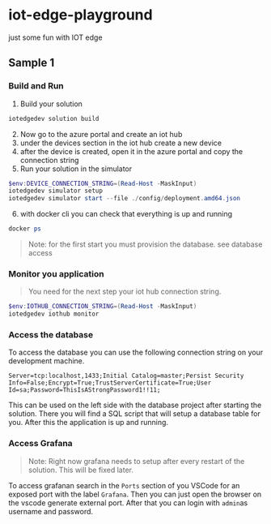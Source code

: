 # iot-edge-playground
just some fun with IOT edge

## Sample 1

### Build and Run

1. Build your solution

```powershell
iotedgedev solution build
```

2. Now go to the azure portal and create an iot hub
3. under the devices section in the iot hub create a new device
4. after the device is created, open it in the azure portal and copy the connection string
5. Run your solution in the simulator

```powershell
$env:DEVICE_CONNECTION_STRING=(Read-Host -MaskInput)
iotedgedev simulator setup   
iotedgedev simulator start --file ./config/deployment.amd64.json
```

6. with docker cli you can check that everything is up and running

```powershell
docker ps
```

> Note: for the first start you must provision the database. see database access

### Monitor you application

> You need for the next step your iot hub connection string.

```powershell
$env:IOTHUB_CONNECTION_STRING=(Read-Host -MaskInput)
iotedgedev iothub monitor
```

### Access the database

To access the database you can use the following connection string on your development machine.

```
Server=tcp:localhost,1433;Initial Catalog=master;Persist Security Info=False;Encrypt=True;TrustServerCertificate=True;User Id=sa;Password=ThisIsAStrongPassword1!!11;
```

This can be used on the left side with the database project after starting the solution. There you will find a SQL script that will setup a database table for you.
After this the application is up and running.

### Access Grafana

> Note: Right now grafana needs to setup after every restart of the solution. This will be fixed later.

To access grafanan search in the `Ports` section of you VSCode for an exposed port with the label `Grafana`. Then you can just open the browser on the vscode generate external port.
After that you can login with `admin`as username and password.